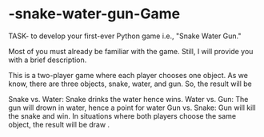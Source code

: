 # -snake-water-gun-Game
 TASK-  to develop your first-ever Python game i.e., "Snake Water Gun."

Most of you must already be familiar with the game. Still, I will provide you with a brief description.

This is a two-player game where each player chooses one object.  As we know, there are three objects, snake, water, and gun. So, the result will be 

Snake vs. Water: Snake drinks the water hence wins.
Water vs. Gun: The gun will drown in water, hence a point for water
Gun vs. Snake: Gun will kill the snake and win.
In situations where both players choose the same object, the result will be draw .

